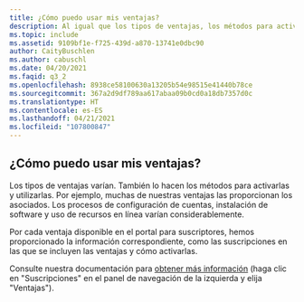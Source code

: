 ```yaml
---
title: ¿Cómo puedo usar mis ventajas?
description: Al igual que los tipos de ventajas, los métodos para activarlas y usarlas también varían. Por ejemplo, muchas de nuestras ventajas las proporcionan...
ms.topic: include
ms.assetid: 9109bf1e-f725-439d-a870-13741e0dbc90
author: CaityBuschlen
ms.author: cabuschl
ms.date: 04/20/2021
ms.faqid: q3_2
ms.openlocfilehash: 8938ce58100630a13205b54e98515e41440b78ce
ms.sourcegitcommit: 367a2d9df789aa617abaa09b0cd0a18db7357d0c
ms.translationtype: HT
ms.contentlocale: es-ES
ms.lasthandoff: 04/21/2021
ms.locfileid: "107800847"
---
```

## <a name="how-do-i-use-my-benefits"></a>¿Cómo puedo usar mis ventajas?

Los tipos de ventajas varían.  También lo hacen los métodos para activarlas y utilizarlas. Por ejemplo, muchas de nuestras ventajas las proporcionan los asociados.  Los procesos de configuración de cuentas, instalación de software y uso de recursos en línea varían considerablemente.

Por cada ventaja disponible en el portal para suscriptores, hemos proporcionado la información correspondiente, como las suscripciones en las que se incluyen las ventajas y cómo activarlas.

Consulte nuestra documentación para [obtener más información](https://docs.microsoft.com/visualstudio/subscriptions/about-benefits) (haga clic en "Suscripciones" en el panel de navegación de la izquierda y elija "Ventajas").
